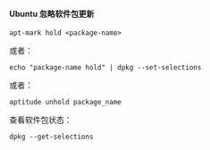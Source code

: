 #### Ubuntu 忽略软件包更新

```shell
apt-mark hold <package-name>
```

或者：

```shell
echo "package-name hold" | dpkg --set-selections
```

或者：

```shell
aptitude unhold package_name
```





查看软件包状态：

```shell
dpkg --get-selections
```

